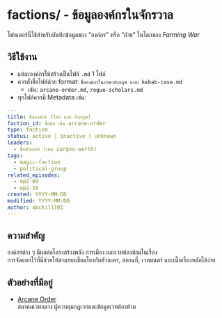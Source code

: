 # factions/ - ข้อมูลองค์กรในจักรวาล

โฟลเดอร์นี้ใช้สำหรับบันทึกข้อมูลของ “องค์กร” หรือ “ฝ่าย” ในโลกของ *Farming War*

## วิธีใช้งาน

- แต่ละองค์กรให้สร้างเป็นไฟล์ `.md` 1 ไฟล์
- ควรตั้งชื่อไฟล์ด้วย format: `ชื่อองค์กรในภาษาอังกฤษ แบบ kebab-case.md`
  - เช่น: `arcane-order.md`, `rogue-scholars.md`
- ทุกไฟล์ควรมี Metadata เช่น:

```yaml
---
title: ชื่อองค์กร (ไทย และ อังกฤษ)
faction_id: ชื่อย่อ เช่น arcane-order
type: faction
status: active | inactive | unknown
leaders:
  - ชื่อตัวละคร (เช่น zargos-werth)
tags:
  - magic-faction
  - political-group
related_episodes:
  - ep2-09
  - ep2-10
created: YYYY-MM-DD
modified: YYYY-MM-DD
author: abckill101
---
```

## ความสำคัญ

องค์กรต่าง ๆ มีผลต่อโครงสร้างพลัง การเมือง และเวทต้องห้ามในเรื่อง  
การจัดแยกไว้ที่นี่ช่วยให้สามารถเชื่อมโยงกับตัวละคร, สถานที่, เวทมนตร์ และเนื้อเรื่องหลักได้ง่าย

## ตัวอย่างที่มีอยู่

- [Arcane Order](arcane-order.md)  
  สมาคมเวทกลาง ผู้ควบคุมกฎเวทและข้อมูลเวทต้องห้าม
